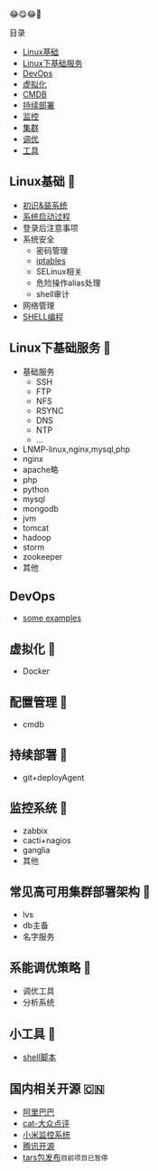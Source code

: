 :joy::yum::joy::round_pushpin:

目录

 - [Linux基础](#linux_base)
 - [Linux下基础服务](#linux_base_services)
 - [DevOps](#devops)
 - [虚拟化](#virtual)
 - [CMDB](#cmdb)
 - [持续部署](#deploy)
 - [监控](#monitor)
 - [集群](#cluster)
 - [调优](#optimize)
 - [工具](#tools)


## <a name="linux_base"></a>Linux基础 :apple:
- [初识&装系统](./new-to-linux.md)
- [系统启动过程](./images/linux-start.png)
- 登录后注意事项
- 系统安全
  - 密码管理
  - [iptables](http://blog.csdn.net/lin_credible/article/details/8614907)
  - SELinux相关
  - 危险操作alias处理
  - shell审计
- 网络管理
- [SHELL编程](./shell)

## <a name="linux_base_services"></a>Linux下基础服务 :cherries:
- 基础服务
  - SSH
  - FTP
  - NFS
  - RSYNC
  - DNS
  - NTP
  - ...
- LNMP-linux,nginx,mysql,php
- nginx
- apache略 
- php
- python
- mysql
- mongodb
- jvm
- tomcat
- hadoop
- storm
- zookeeper
- 其他

## <a name="devops"></a>DevOps
- [some examples](./devopsexamples.pptx) 

## <a name="virtual"></a>虚拟化 :lemon:
- Docker

## <a name="cmdb"></a>配置管理 :grapes: 
- cmdb

## <a name="deploy"></a>持续部署 :tangerine:
- git+deployAgent

## <a name="monitor"></a>监控系统 :banana:
- zabbix
- cacti+nagios
- ganglia
- 其他

## <a name="cluster"></a>常见高可用集群部署架构 :tomato:
- lvs
- db主备
- 名字服务

## <a name="optimize"></a>系能调优策略 :corn:
- 调优工具
- 分析系统

## <a name="tools"></a>小工具 :green_apple:
- [shell脚本](./shell)

## <a name="opensource"></a>国内相关开源 :cn:
- [阿里巴巴](https://github.com/alibaba)
- [cat-大众点评](https://github.com/dianping/cat)
- [小米监控系统](https://github.com/open-falcon/of-release)
- [腾讯开源](http://tencentopen.github.io/)
- [tars包发布](https://github.com/lin-credible/tars)``目前项目已暂停``
